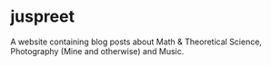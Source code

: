 # juspreet
A website containing blog posts about Math &amp; Theoretical Science, Photography (Mine and otherwise) and Music.
